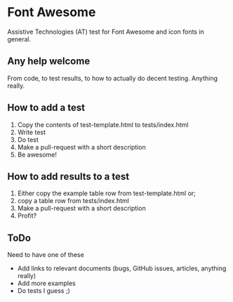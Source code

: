 # Font Awesome
Assistive Technologies (AT) test for Font Awesome and icon fonts in general.

## Any help welcome
From code, to test results, to how to actually do decent testing. Anything really.

## How to add a test

1. Copy the contents of test-template.html to tests/index.html
2. Write test
3. Do test
4. Make a pull-request with a short description
4. Be awesome!

## How to add results to a test

1. Either copy the example table row from test-template.html or;
2. copy a table row from tests/index.html
4. Make a pull-request with a short description
4. Profit?

## ToDo

Need to have one of these

* Add links to relevant documents (bugs, GitHub issues, articles, anything really)
* Add more examples
* Do tests I guess ;)
